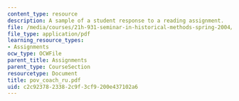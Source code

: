 ```yaml
---
content_type: resource
description: A sample of a student response to a reading assignment.
file: /media/courses/21h-931-seminar-in-historical-methods-spring-2004/c2c9237823382c9f3cf9200e437102a6_pov_coach_ru.pdf
file_type: application/pdf
learning_resource_types:
- Assignments
ocw_type: OCWFile
parent_title: Assignments
parent_type: CourseSection
resourcetype: Document
title: pov_coach_ru.pdf
uid: c2c92378-2338-2c9f-3cf9-200e437102a6
---
```

